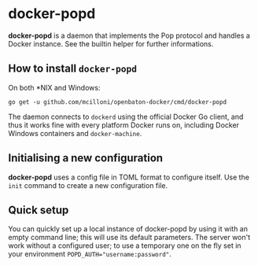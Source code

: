 # docker-popd

**docker-popd** is a daemon that implements the Pop protocol and handles a Docker instance. See the builtin helper for further informations.

## How to install `docker-popd`

On both *NIX and Windows:
```shell
go get -u github.com/mcilloni/openbaton-docker/cmd/docker-popd
```
The daemon connects to `dockerd` using the official Docker Go client, and thus it works fine with every platform Docker runs on, including Docker Windows containers and `docker-machine`.

## Initialising a new configuration
**docker-popd** uses a config file in TOML format to configure itself. Use the `init` command to create a new configuration file.

## Quick setup
You can quickly set up a local instance of docker-popd by using it with an empty command line; this will use its default parameters.
The server won't work without a configured user; to use a temporary one on the fly set in your environment `POPD_AUTH="username:password"`. 
